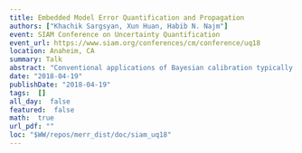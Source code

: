 ```yaml
---
title: Embedded Model Error Quantification and Propagation
authors: ["Khachik Sargsyan, Xun Huan, Habib N. Najm"]
event: SIAM Conference on Uncertainty Quantification
event_url: https://www.siam.org/conferences/cm/conference/uq18
location: Anaheim, CA
summary: Talk
abstract: "Conventional applications of Bayesian calibration typically assume the model replicates the true mechanism behind data generation. However, this idealization is often not achieved in practice, and computational models frequently carry different physical parameterizations and assumptions than the underlying `truth'. Ignoring model errors can  then lead to overconfident calibrations and predictions around values that are, in fact, biased. Most statistical methods for bias correction are specific to observable quantities, do not retain physical constraints in subsequent predictions, and experience identifiability challenges in distinguishing between data noise and model error. We develop a general Bayesian framework for non-intrusive \emph{embedded} model correction that addresses some of these difficulties, by inserting a stochastic correction to the model input parameters. The physical inputs and correction parameters are then simultaneously inferred. With a polynomial chaos characterization of the correction term, the approach allows efficient quantification, propagation, and decomposition of uncertainty that includes contributions from data noise, parameter posterior uncertainty, and model error. We demonstrate the key strengths of this method on both synthetic examples and realistic engineering applications."
date: "2018-04-19"
publishDate: "2018-04-19"
tags:  []
all_day:  false
featured:  false
math:  true
url_pdf: ""
loc: "$WW/repos/merr_dist/doc/siam_uq18"
---
```

